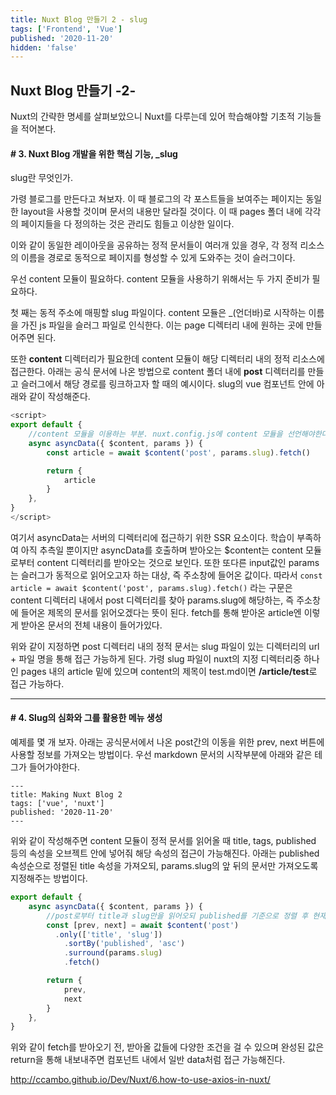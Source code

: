 ```yaml
---
title: Nuxt Blog 만들기 2 - slug
tags: ['Frontend', 'Vue']
published: '2020-11-20'
hidden: 'false'
---
```



## Nuxt Blog 만들기 -2-
Nuxt의 간략한 명세를 살펴보았으니 Nuxt를 다루는데 있어 학습해야할 기초적 기능들을 적어본다.

#### # 3. Nuxt Blog 개발을 위한 핵심 기능, _slug
slug란 무엇인가.

가령 블로그를 만든다고 쳐보자. 이 때 블로그의 각 포스트들을 보여주는 페이지는 동일한 layout을 사용할 것이며 문서의 내용만 달라질 것이다. 이 때 pages 폴더 내에 각각의 페이지들을 다 정의하는 것은 관리도 힘들고 이상한 일이다.


이와 같이 동일한 레이아웃을 공유하는 정적 문서들이 여러개 있을 경우, 각 정적 리소스의 이름을 경로로 동적으로 페이지를 형성할 수 있게 도와주는 것이 슬러그이다.


우선 content 모듈이 필요하다. content 모듈을 사용하기 위해서는 두 가지 준비가 필요하다.


첫 째는 동적 주소에 매핑할 slug 파일이다. content 모듈은 _(언더바)로 시작하는 이름을 가진 js 파일을 슬러그 파일로 인식한다. 이는 page 디렉터리 내에 원하는 곳에 만들어주면 된다.


또한 **content** 디렉터리가 필요한데 content 모듈이 해당 디렉터리 내의 정적 리소스에 접근한다. 아래는 공식 문서에 나온 방법으로 content 폴더 내에 **post** 디렉터리를 만들고 슬러그에서 해당 경로를 링크하고자 할 때의 예시이다. slug의 vue 컴포넌트 안에 아래와 같이 작성해준다.

```javascript
<script>
export default {
	//content 모듈을 이용하는 부분. nuxt.config.js에 content 모듈을 선언해야한다.
	async asyncData({ $content, params }) {
		const article = await $content('post', params.slug).fetch()

		return {
			article
		}
	},
}
</script>
```
여기서 asyncData는 서버의 디렉터리에 접근하기 위한 SSR 요소이다. 학습이 부족하여 아직 추측일 뿐이지만 asyncData를 호출하며 받아오는 $content는 content 모듈로부터 content 디렉터리를 받아오는 것으로 보인다. 또한 또다른 input값인 params는 슬러그가 동적으로 읽어오고자 하는 대상, 즉 주소창에 들어온 값이다. 따라서 ``` const article = await $content('post', params.slug).fetch() ``` 라는 구문은 content 디렉터리 내에서 post 디렉터리를 찾아 params.slug에 해당하는, 즉 주소창에 들어온 제목의 문서를 읽어오겠다는 뜻이 된다. fetch를 통해 받아온 article엔 이렇게 받아온 문서의 전체 내용이 들어가있다.

위와 같이 지정하면 post 디렉터리 내의 정적 문서는 slug 파일이 있는 디렉터리의 url + 파일 명을 통해 접근 가능하게 된다. 가령 slug 파일이 nuxt의 지정 디렉터리중 하나인 pages 내의 article 밑에 있으며 content의 제목이 test.md이면 **/article/test**로 접근 가능하다.

---

#### # 4. Slug의 심화와 그를 활용한 메뉴 생성
예제를 몇 개 보자. 아래는 공식문서에서 나온 post간의 이동을 위한 prev, next 버튼에 사용할 정보를 가져오는 방법이다. 우선 markdown 문서의 시작부분에 아래와 같은 테그가 들어가야한다.
```
---
title: Making Nuxt Blog 2
tags: ['vue', 'nuxt']
published: '2020-11-20'
---
```
위와 같이 작성해주면 content 모듈이 정적 문서를 읽어올 때 title, tags, published 등의 속성을 오브젝트 안에 넣어줘 해당 속성의 접근이 가능해진다. 아래는 published 속성순으로 정렬된 title 속성을 가져오되, params.slug의 앞 뒤의 문서만 가져오도록 지정해주는 방법이다.

```javascript
export default {
	async asyncData({ $content, params }) {
		//post로부터 title과 slug만을 읽어오되 published를 기준으로 정렬 후 현재 slug 입력값의 앞 뒤 객체를 가져옴.
		const [prev, next] = await $content('post')
		  .only(['title', 'slug'])
			.sortBy('published', 'asc')
			.surround(params.slug)
			.fetch()

		return {
			prev,
			next
		}
	},
}
```
위와 같이 fetch를 받아오기 전, 받아올 값들에 다양한 조건을 걸 수 있으며 완성된 값은 return을 통해 내보내주면 컴포넌트 내에서 일반 data처럼 접근 가능해진다.

http://ccambo.github.io/Dev/Nuxt/6.how-to-use-axios-in-nuxt/

